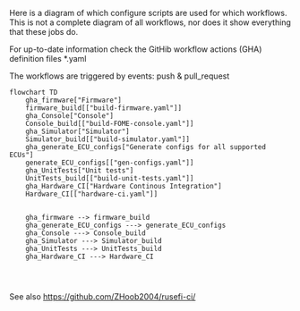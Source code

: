 Here is a diagram of which configure scripts are used for which workflows.
This is not a complete diagram of all workflows, nor does it show everything that these jobs do.

For up-to-date information check the GitHib workflow actions (GHA) definition files *.yaml

The workflows are triggered by events: push & pull_request

```mermaid
flowchart TD
    gha_firmware["Firmware"]
    firmware_build[["build-firmware.yaml"]]
    gha_Console["Console"]
    Console_build[["build-FOME-console.yaml"]]
    gha_Simulator["Simulator"]
    Simulator_build[["build-simulator.yaml"]]
    gha_generate_ECU_configs["Generate configs for all supported ECUs"]
    generate_ECU_configs[["gen-configs.yaml"]]
    gha_UnitTests["Unit tests"]
    UnitTests_build[["build-unit-tests.yaml"]]
    gha_Hardware_CI["Hardware Continous Integration"]
    Hardware_CI[["hardware-ci.yaml"]]
   

    gha_firmware --> firmware_build
    gha_generate_ECU_configs ---> generate_ECU_configs
    gha_Console ---> Console_build
    gha_Simulator ---> Simulator_build
    gha_UnitTests ---> UnitTests_build
    gha_Hardware_CI ---> Hardware_CI

    
    
```


See also https://github.com/ZHoob2004/rusefi-ci/
